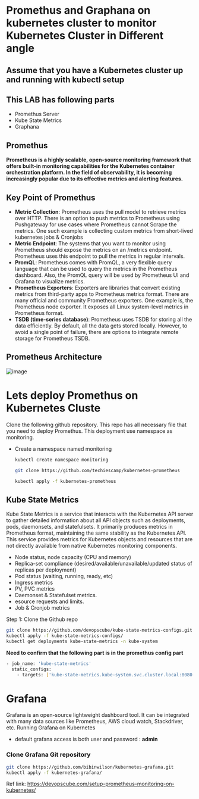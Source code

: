# Promethus and Graphana on kubernetes cluster to monitor Kubernetes Cluster in Different angle
## Assume that you have a Kubernetes cluster up and running with kubectl setup
## This LAB has following parts
- Promethus Server
- Kube State Metrics
- Graphana

## Promethus
**Prometheus is a highly scalable, open-source monitoring framework that offers built-in monitoring capabilities for the Kubernetes container orchestration platform. In the field of observability, it is becoming increasingly popular due to its effective metrics and alerting features.**

## Key Point of Promethus
- **Metric Collection**: Prometheus uses the pull model to retrieve metrics over HTTP. There is an option to push metrics to Prometheus using Pushgateway for use cases where Prometheus cannot Scrape the metrics. One such example is collecting custom metrics from short-lived kubernetes jobs & Cronjobs
- **Metric Endpoint**: The systems that you want to monitor using Prometheus should expose the metrics on an /metrics endpoint. Prometheus uses this endpoint to pull the metrics in regular intervals.
- **PromQL**: Prometheus comes with PromQL, a very flexible query language that can be used to query the metrics in the Prometheus dashboard. Also, the PromQL query will be used by Prometheus UI and Grafana to visualize metrics.
- **Prometheus Exporters**: Exporters are libraries that convert existing metrics from third-party apps to Prometheus metrics format. There are many official and community Prometheus exporters. One example is, the Prometheus node exporter. It exposes all Linux system-level metrics in Prometheus format.
- **TSDB (time-series database)**: Prometheus uses TSDB for storing all the data efficiently. By default, all the data gets stored locally. However, to avoid a single point of failure, there are options to integrate remote storage for Prometheus TSDB.

## Prometheus Architecture
![image](https://github.com/arifislam007/DevOps_LAB/assets/32135229/6f7ce82f-8168-4526-959e-41760605144d)

# Lets deploy Promethus on Kubernetes Cluste 
Clone the following github repository. This repo has all necessary file that you need to deploy Promethus.
This deployment use namespace as monitoring.
- Create a namespace named monitoring
  ``` bash
  kubectl create namespace monitoring
  ```
  
  ```bash
  git clone https://github.com/techiescamp/kubernetes-prometheus

  kubectl apply -f kubernetes-prometheus
  ```

## Kube State Metrics
Kube State Metrics is a service that interacts with the Kubernetes API server to gather detailed information about all API objects such as deployments, pods, daemonsets, and statefulsets. It primarily produces metrics in Prometheus format, maintaining the same stability as the Kubernetes API. This service provides metrics for Kubernetes objects and resources that are not directly available from native Kubernetes monitoring components.

- Node status, node capacity (CPU and memory)
- Replica-set compliance (desired/available/unavailable/updated status of replicas per deployment)
- Pod status (waiting, running, ready, etc)
- Ingress metrics
- PV, PVC metrics
- Daemonset & Statefulset metrics.
- esource requests and limits.
- Job & Cronjob metrics
  
Step 1: Clone the Github repo
```bash
git clone https://github.com/devopscube/kube-state-metrics-configs.git
kubectl apply -f kube-state-metrics-configs/
kubectl get deployments kube-state-metrics -n kube-system
```

**Need to confirm that the  following part is in the promethus config part** 
```bash
- job_name: 'kube-state-metrics'
  static_configs:
    - targets: ['kube-state-metrics.kube-system.svc.cluster.local:8080']
```

# Grafana
Grafana is an open-source lightweight dashboard tool. It can be integrated with many data sources like Prometheus, AWS cloud watch, Stackdriver, etc. Running Grafana on Kubernetes
- default grafana access is both user and password : **admin**
### Clone Grafana Git repository 

```bash
git clone https://github.com/bibinwilson/kubernetes-grafana.git
kubectl apply -f kubernetes-grafana/

```

Ref link: 
https://devopscube.com/setup-prometheus-monitoring-on-kubernetes/
